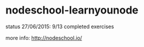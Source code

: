 # nodeschool-learnyounode

status 27/06/2015: 9/13 completed exercises

more info: http://nodeschool.io/
